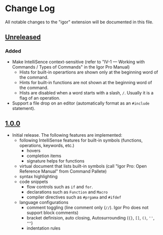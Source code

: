 # Change Log

All notable changes to the "igor" extension will be documented in this file.

## [Unreleased]

### Added

- Make IntelliSence context-sensitive (refer to "IV-1 — Working with Commands / Types of Commands" in the Igor Pro Manual)
  - Hists for built-in operartions are shown only at the beginning word of the command.
  - Hints for built-in functions are not shown at the beginning word of the command.
  - Hists are disabled when a word starts with a slash, `/`. Usually it is a flag of an operation.
- Support a file drop on an editor (automatically format as an `#include` statement).

## [1.0.0]

- Initial release. The following features are implemented:
  - following IntelliSense features for built-in symbols (functions, operations, keywords, etc.)
    - hovers
    - completion items
    - signature helps for functions
  - virtual document that lists built-in symbols (call "Igor Pro: Open Reference Manual" from Command Pallete)
  - syntax highlighting
  - code snippets
    - flow controls such as `if` and `for`.
    - declarations such as `Function` and `Macro`
    - compiler directives such as `#prgama` and `#ifdef`
  - language configurations
    - comment toggling (line comment only (`//`). Igor Pro does not support block comments)
    - bracket definision, auto closing, Autosurrounding (`{}`, `[]`, `()`, `''`, `""`)
    - indentation rules

[Unreleased]: https://github.com/fujidana/vscode-igorpro/compare/v1.0.0...HEAD
[1.0.0]: https://github.com/fujidana/vscode-igorpro/releases/tag/v1.0.0
